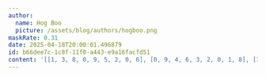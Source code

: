```yaml
---
author:
  name: Hog Boo
  picture: /assets/blog/authors/hogboo.png
maskRate: 0.31
date: 2025-04-18T20:00:01.496879
id: b66dee7c-1c8f-11f0-a443-e9a16facfd51
content: '[[1, 3, 8, 0, 9, 5, 2, 0, 6], [0, 9, 4, 6, 3, 2, 0, 1, 8], [7, 6, 2, 0, 1, 0, 0, 5, 9], [9, 0, 1, 0, 0, 0, 0, 0, 2], [8, 7, 5, 2, 6, 9, 4, 3, 1], [3, 0, 6, 8, 4, 1, 0, 0, 5], [0, 0, 0, 3, 5, 0, 1, 2, 7], [6, 1, 7, 9, 2, 4, 5, 8, 3], [0, 5, 3, 0, 0, 7, 0, 0, 4]]'
---
```


